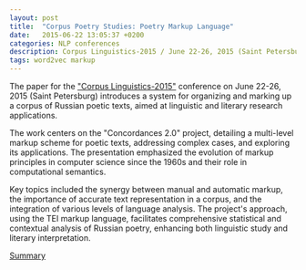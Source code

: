```yaml
---
layout: post
title:  "Corpus Poetry Studies: Poetry Markup Language"
date:   2015-06-22 13:05:37 +0200
categories: NLP conferences
description: Corpus Linguistics-2015 / June 22-26, 2015 (Saint Petersburg)
tags: word2vec markup
---
```

The paper for the ["Corpus Linguistics-2015"](https://events.spbu.ru/events/archive/corpora-2015/program.html) conference on June 22-26, 2015 (Saint Petersburg) introduces a system for organizing and marking up a corpus of Russian poetic texts, aimed at linguistic and literary research applications.

The work centers on the "Concordances 2.0" project, detailing a multi-level markup scheme for poetic texts, addressing complex cases, and exploring its applications. The presentation emphasized the evolution of markup principles in computer science since the 1960s and their role in computational semantics.

Key topics included the synergy between manual and automatic markup, the importance of accurate text representation in a corpus, and the integration of various levels of language analysis. The project's approach, using the TEI markup language, facilitates comprehensive statistical and contextual analysis of Russian poetry, enhancing both linguistic study and literary interpretation.

[Summary](https://github.com/mary-lev/mary-lev.github.io/blob/main/files/corpus.pdf)
